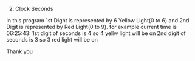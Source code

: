2. Clock Seconds

  In this program 1st Dight is represented by 6 Yellow Light(0 to 6) and 2nd Digit is represented by Red Light(0 to 9).
  for example current time is 06:25:43:
    1st digit of seconds is 4 so 4 yellw light will be on
    2nd digit of seconds is 3 so 3 red light will be on
    
Thank you    
